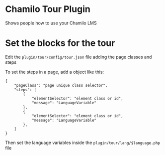 Chamilo Tour Plugin
===================

Shows people how to use your Chamilo LMS

# Set the blocks for the tour

Edit the `plugin/tour/config/tour.json` file adding the page classes and steps

To set the steps in a page, add a object like this:
```
{
    "pageClass": "page unique class selector",
    "steps": [
        {
            "elementSelector": "element class or id",
            "message": "LanguageVariable"
        },
        {
            "elementSelector": "element class or id",
            "message": "LanguageVariable"
        },
    ]
}
```
Then set the language variables inside the `plugin/tour/lang/$language.php` file